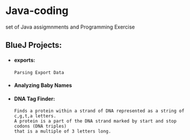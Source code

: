 # Java-coding
set of Java assigmnments and Programming Exercise

## BlueJ Projects:
* #### exports: 
      Parsing Export Data
* #### Analyzing Baby Names
* #### DNA Tag Finder:
      Finds a protein within a strand of DNA represented as a string of c,g,t,a letters.
      A protein is a part of the DNA strand marked by start and stop codons (DNA triples)
      that is a multiple of 3 letters long.

